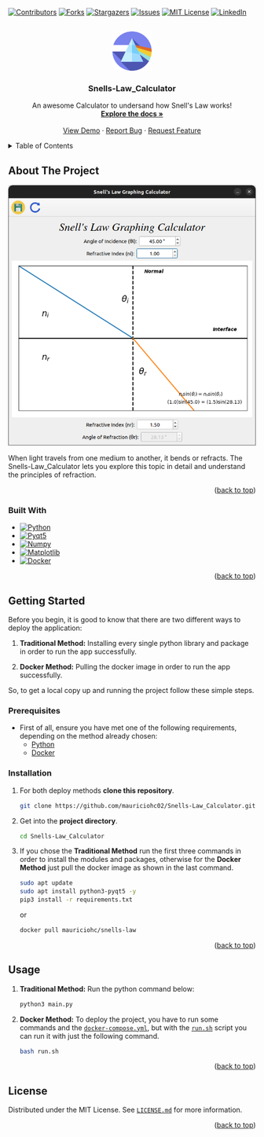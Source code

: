 <a name="readme-top"></a>

[![Contributors][contributors-shield]][contributors-url]
[![Forks][forks-shield]][forks-url]
[![Stargazers][stars-shield]][stars-url]
[![Issues][issues-shield]][issues-url]
[![MIT License][license-shield]][license-url]
[![LinkedIn][linkedin-shield]][linkedin-url]



<!-- PROJECT LOGO -->
<br />
<div align="center">
    <a href="https://github.com/mauriciohc02/Snells-Law_Calculator">
        <img src="images/app_icon.png" alt="Logo" width="80" height="80">
    </a>
    <h3 align="center">Snells-Law_Calculator</h3>
    <p align="center">
        An awesome Calculator to undersand how Snell's Law works!
        <br />
        <a href="https://github.com/mauriciohc02/Snells-Law_Calculator"><strong>Explore the docs »</strong></a>
        <br />
        <br />
        <a href="https://github.com/mauriciohc02/Snells-Law_Calculator">View Demo</a>
        ·
        <a href="https://github.com/mauriciohc02/Snells-Law_Calculator/issues">Report Bug</a>
        ·
        <a href="https://github.com/mauriciohc02/Snells-Law_Calculator/issues">Request Feature</a>
    </p>
</div>



<!-- TABLE OF CONTENTS -->
<details>
    <summary>Table of Contents</summary>
    <ol>
        <li>
            <a href="#about-the-project">About The Project</a>
            <ul>
                <li><a href="#built-with">Built With</a></li>
            </ul>
        </li>
        <li>
            <a href="#getting-started">Getting Started</a>
            <ul>
                <li><a href="#prerequisites">Prerequisites</a></li>
                <li><a href="#installation">Installation</a></li>
            </ul>
        </li>
        <li><a href="#usage">Usage</a></li>
        <li><a href="#license">License</a></li>
    </ol>
</details>



<!-- ABOUT THE PROJECT -->
## About The Project

[![Snells-Law_Calculator Screen Shot][product-screenshot]](https://github.com/mauriciohc02/Snells-Law_Calculator/blob/main/images/screenshot.png)

When light travels from one medium to another, it bends or refracts. The Snells-Law_Calculator lets you explore this topic in detail and understand the principles of refraction.

<p align="right">(<a href="#readme-top">back to top</a>)</p>



### Built With

* [![Python][Python]][Python-url]
* [![Pyqt5][Pyqt5]][Pyqt5-url]
* [![Numpy][Numpy]][Numpy-url]
* [![Matplotlib][Matplotlib]][Matplotlib-url]
* [![Docker][Docker]][DockerImage-url]

<p align="right">(<a href="#readme-top">back to top</a>)</p>



<!-- GETTING STARTED -->
## Getting Started

Before you begin, it is good to know that there are two different ways to deploy the application:

1.  **Traditional Method:** Installing every single python library and package in order to run the app successfully.

2.  **Docker Method:** Pulling the docker image in order to run the app successfully.

So, to get a local copy up and running the project follow these simple steps.


### Prerequisites

* First of all, ensure you have met one of the following requirements, depending on the method already chosen:
    - [Python][Python-url]
    - [Docker][Docker-url]


### Installation

1. For both deploy methods **clone this repository**.
    ```bash
    git clone https://github.com/mauriciohc02/Snells-Law_Calculator.git
    ```

2.  Get into the **project directory**.
    ```bash
    cd Snells-Law_Calculator
    ```

3.  If you chose the **Traditional Method** run the first three commands in order to install the modules and packages, otherwise for the **Docker Method** just pull the docker image as shown in the last command.
    ```bash
    sudo apt update
    sudo apt install python3-pyqt5 -y
    pip3 install -r requirements.txt
    ```
    or
    ```bash
    docker pull mauriciohc/snells-law
    ```

<p align="right">(<a href="#readme-top">back to top</a>)</p>



<!-- USAGE EXAMPLES -->
## Usage

1.  **Traditional Method:** Run the python command below:
    ```bash
    python3 main.py
    ```

2.  **Docker Method:** To deploy the project, you have to run some commands and the [`docker-compose.yml`][Compose-url], but with the [`run.sh`][Script-url] script you can run it with just the following command.
    ```bash
    bash run.sh
    ```

<p align="right">(<a href="#readme-top">back to top</a>)</p>



<!-- LICENSE -->
## License

Distributed under the MIT License. See [`LICENSE.md`][License-url] for more information.

<p align="right">(<a href="#readme-top">back to top</a>)</p>



<!-- MARKDOWN LINKS & IMAGES -->
[contributors-shield]: https://img.shields.io/github/contributors/mauriciohc02/Snells-Law_Calculator.svg?style=for-the-badge
[contributors-url]: https://github.com/mauriciohc02/Snells-Law_Calculator/graphs/contributors
[forks-shield]: https://img.shields.io/github/forks/mauriciohc02/Snells-Law_Calculator.svg?style=for-the-badge
[forks-url]: https://github.com/mauriciohc02/Snells-Law_Calculator/network/members
[stars-shield]: https://img.shields.io/github/stars/mauriciohc02/Snells-Law_Calculator.svg?style=for-the-badge
[stars-url]: https://github.com/mauriciohc02/Snells-Law_Calculator/stargazers
[issues-shield]: https://img.shields.io/github/issues/mauriciohc02/Snells-Law_Calculator.svg?style=for-the-badge
[issues-url]: https://github.com/mauriciohc02/Snells-Law_Calculator/issues
[license-shield]: https://img.shields.io/github/license/mauriciohc02/Snells-Law_Calculator.svg?style=for-the-badge
[license-url]: https://github.com/mauriciohc02/Snells-Law_Calculator/blob/master/LICENSE.md
[linkedin-shield]: https://img.shields.io/badge/-LinkedIn-black.svg?style=for-the-badge&logo=linkedin&colorB=555
[linkedin-url]: https://linkedin.com/in/linkedin_username
[product-screenshot]: images/screenshot.png

[Python]: https://img.shields.io/badge/PYTHON-V3.10-blue?style=for-the-badge&logo=python
[Python-url]: https://www.python.org/
[Pyqt5]: https://img.shields.io/badge/PYQT5-V5.15.7-blue?style=for-the-badge&logo=qt
[Pyqt5-url]: https://pypi.org/project/PyQt5/
[Numpy]: https://img.shields.io/badge/NUMPY-V1.23.4-blue?style=for-the-badge&logo=numpy&logoColor=lightblue
[Numpy-url]: https://numpy.org/
[Matplotlib]: https://img.shields.io/badge/MATPLOTLIB-V3.6.2-blue?style=for-the-badge&logo=matplotlib
[Matplotlib-url]: https://matplotlib.org/
[Docker]: https://img.shields.io/docker/pulls/mauriciohc/snells-law?logo=docker&style=for-the-badge
[DockerImage-url]: https://hub.docker.com/r/mauriciohc/snells-law

[Docker-url]: https://hub.docker.com/
[Compose-url]: https://github.com/mauriciohc02/Snells-Law_Calculator/blob/main/docker-compose.yml
[Script-url]: https://github.com/mauriciohc02/Snells-Law_Calculator/blob/main/run.sh
[License-url]: https://github.com/mauriciohc02/Snells-Law_Calculator/blob/main/LICENSE.md
